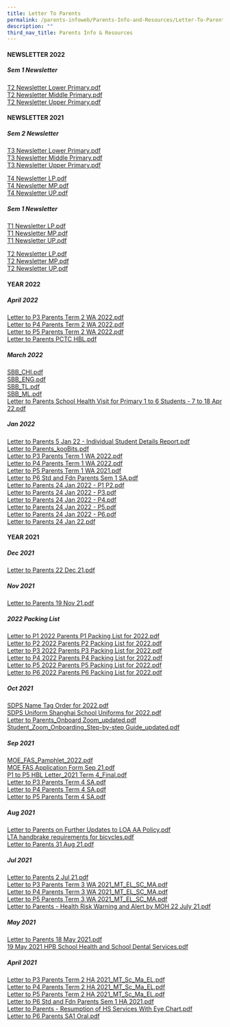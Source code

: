 ```yaml
---
title: Letter To Parents
permalink: /parents-infoweb/Parents-Info-and-Resources/Letter-To-Parents
description: ""
third_nav_title: Parents Info & Resources
---
```

#### NEWSLETTER 2022

  

##### Sem 1 Newsletter

[T2 Newsletter Lower Primary.pdf](/files/T2%20Newsletter%20Lower%20Primary.pdf)<br>
[T2 Newsletter Middle Primary.pdf](/files/T2%20Newsletter%20Middle%20Primary.pdf)<br>
[T2 Newsletter Upper Primary.pdf](/files/T2%20Newsletter%20Upper%20Primary.pdf)

#### NEWSLETTER 2021

##### Sem 2 Newsletter

[T3 Newsletter Lower Primary.pdf](/files/T3%20Newsletter%20Lower%20Primary.pdf)<br>
[T3 Newsletter Middle Primary.pdf](/files/T3%20Newsletter%20Middle%20Primary.pdf)<br>
[T3 Newsletter Upper Primary.pdf](/files/T3%20Newsletter%20Upper%20Primary.pdf)

[T4 Newsletter LP.pdf](/files/T4%20Newsletter%20LP.pdf)<br>
[T4 Newsletter MP.pdf](/files/T4%20Newsletter%20MP.pdf)<br>
[T4 Newsletter UP.pdf](/files/T4%20Newsletter%20UP.pdf)

##### Sem 1 Newsletter

[T1 Newsletter LP.pdf](/files/T1%20Newsletter%20LP%20(1).pdf)<br>
[T1 Newsletter MP.pdf](/files/T1%20Newsletter%20MP%20(1).pdf)<br>
[T1 Newsletter UP.pdf](/files/T1%20Newsletter%20UP%20(1).pdf)


[T2 Newsletter LP.pdf](/files/T2%20Newsletter%20LP.pdf)<br>
[T2 Newsletter MP.pdf](/files/T2%20Newsletter%20MP.pdf)<br>
[T2 Newsletter UP.pdf](/files/T2%20Newsletter%20UP.pdf)

#### YEAR 2022

##### April 2022

[Letter to P3 Parents Term 2 WA 2022.pdf](/files/Letter%20to%20P3%20Parents%20Term%202%20WA%202022.pdf)<br>
[Letter to P4 Parents Term 2 WA 2022.pdf](/files/Letter%20to%20P4%20Parents%20Term%202%20WA%202022.pdf)<br>
[Letter to P5 Parents Term 2 WA 2022.pdf](/files/Letter%20to%20P5%20Parents%20Term%202%20WA%202022.pdf)<br>
[Letter to Parents PCTC HBL.pdf](/files/Letter%20to%20Parents%20PCTC%20%20HBL.pdf)


##### March 2022

[SBB_CHI.pdf](/files/SBB_CHI.pdf)<br>
[SBB_ENG.pdf](/files/SBB_ENG.pdf)<BR>
[SBB_TL.pdf](/files/SBB_TL.pdf)<br>
[SBB_ML.pdf](/files/SBB_ML.pdf)<br>
[Letter to Parents School Health Visit for Primary 1 to 6 Students - 7 to 18 Apr 22.pdf](/files/Letter%20to%20Parents%20School%20Health%20Visit%20for%20Primary%201%20to%206%20Students%20-%207%20to%2018%20Apr%2022.pdf)

##### Jan 2022

[Letter to Parents 5 Jan 22 - Individual Student Details Report.pdf](/files/Letter%20to%20Parents%205%20Jan%2022%20-%20Individual%20Student%20Details%20Report.pdf)<br>
[Letter to Parents_kooBits.pdf](/files/Letter%20to%20Parents_kooBits.pdf)<br>
[Letter to P3 Parents Term 1 WA 2022.pdf](/files/Letter%20to%20P3%20Parents%20Term%201%20WA%202022.pdf)<br>
[Letter to P4 Parents Term 1 WA 2022.pdf](/files/Letter%20to%20P4%20Parents%20Term%201%20WA%202022.pdf)<br>
[Letter to P5 Parents Term 1 WA 2021.pdf](/files/Letter%20to%20P5%20Parents%20Term%201%20WA%202021.pdf)<br>
[Letter to P6 Std and Fdn Parents Sem 1 SA.pdf](/files/Letter%20to%20P6%20Std%20and%20Fdn%20Parents%20Sem%201%20SA.pdf)<br>
[Letter to Parents 24 Jan 2022 - P1  P2.pdf](/files/Letter%20to%20Parents%2024%20Jan%202022%20-%20P1%20%20P2.pdf)<br>
[Letter to Parents 24 Jan 2022 - P3.pdf](/files/Letter%20to%20Parents%2024%20Jan%202022%20-%20P3.pdf)<br>
[Letter to Parents 24 Jan 2022 - P4.pdf](/files/Letter%20to%20Parents%2024%20Jan%202022%20-%20P4.pdf)<br>
[Letter to Parents 24 Jan 2022 - P5.pdf](/files/Letter%20to%20Parents%2024%20Jan%202022%20-%20P5.pdf)<br>
[Letter to Parents 24 Jan 2022 - P6.pdf](/files/Letter%20to%20Parents%2024%20Jan%202022%20-%20P6.pdf)<br>
[Letter to Parents 24 Jan 22.pdf](/files/Letter%20to%20Parents%2024%20Jan%2022.pdf)

#### YEAR 2021

##### Dec 2021

[Letter to Parents 22 Dec 21.pdf](/files/Letter%20to%20Parents%2022%20Dec%2021.pdf)

##### Nov 2021

[Letter to Parents 19 Nov 21.pdf](/files/Letter%20to%20Parents%2019%20Nov%2021.pdf)

##### 2022 Packing List

[Letter to P1 2022 Parents P1 Packing List for 2022.pdf](/files/Letter%20to%20P1%202022%20Parents%20P1%20Packing%20List%20for%202022.pdf)<br>
[Letter to P2 2022 Parents P2 Packing List for 2022.pdf](/files/Letter%20to%20P2%202022%20Parents%20P2%20Packing%20List%20for%202022.pdf)<br>
[Letter to P3 2022 Parents P3 Packing List for 2022.pdf](/files/Letter%20to%20P3%202022%20Parents%20P3%20Packing%20List%20for%202022.pdf)<br>
[Letter to P4 2022 Parents P4 Packing List for 2022.pdf](/files/Letter%20to%20P4%202022%20Parents%20P4%20Packing%20List%20for%202022.pdf)<br>
[Letter to P5 2022 Parents P5 Packing List for 2022.pdf](/files/Letter%20to%20P5%202022%20Parents%20P5%20Packing%20List%20for%202022.pdf)<br>
[Letter to P6 2022 Parents P6 Packing List for 2022.pdf](/files/Letter%20to%20P6%202022%20Parents%20P6%20Packing%20List%20for%202022.pdf)

##### Oct 2021

[SDPS Name Tag Order for 2022.pdf](/files/SDPS%20Name%20Tag%20Order%20for%202022.pdf)<br>
[SDPS Uniform Shanghai School Uniforms for 2022.pdf](/files/SDPS%20Uniform%20Shanghai%20School%20Uniforms%20for%202022.pdf)<br>
[Letter to Parents_Onboard Zoom_updated.pdf](/files/Letter%20to%20Parents_Onboard%20Zoom_updated.pdf)<br>
[Student_Zoom_Onboarding_Step-by-step Guide_updated.pdf](/files/Student_Zoom_Onboarding_Step-by-step%20Guide_updated.pdf)

##### Sep 2021

[MOE_FAS_Pamphlet_2022.pdf](/files/MOE_FAS_Pamphlet_2022.pdf)<br>
[MOE FAS Application Form Sep 21.pdf](/files/MOE%20FAS%20Application%20Form%20Sep%2021.pdf)<br>
[P1 to P5 HBL Letter_2021 Term 4_Final.pdf](/files/P1%20to%20P5%20HBL%20Letter_2021%20Term%204_Final.pdf)<br>
[Letter to P3 Parents  Term 4 SA.pdf](/files/Letter%20to%20P3%20Parents%20%20Term%204%20SA.pdf)<br>
[Letter to P4 Parents Term 4 SA.pdf](/files/Letter%20to%20P4%20Parents%20Term%204%20SA.pdf)<br>
[Letter to P5 Parents Term 4 SA.pdf](/files/Letter%20to%20P5%20Parents%20Term%204%20SA.pdf)

##### Aug 2021

[Letter to Parents on Further Updates to LOA AA Policy.pdf](/files/Letter%20to%20Parents%20on%20Further%20Updates%20to%20LOA%20AA%20Policy.pdf)<br>
[LTA handbrake requirements for bicycles.pdf](/files/LTA%20handbrake%20requirements%20for%20bicycles.pdf)<br>
[Letter to Parents 31 Aug 21.pdf](/files/Letter%20to%20Parents%2031%20Aug%2021.pdf)

##### Jul 2021

[Letter to Parents 2 Jul 21.pdf](/files/Letter%20to%20Parents%202%20Jul%2021.pdf)<br>
[Letter to P3 Parents Term 3 WA 2021_MT_EL_SC_MA.pdf](/files/Letter%20to%20P3%20Parents%20Term%203%20WA%202021_MT_EL_SC_MA.pdf)<br>
[Letter to P4 Parents Term 3 WA 2021_MT_EL_SC_MA.pdf](/files/Letter%20to%20P4%20Parents%20Term%203%20WA%202021_MT_EL_SC_MA.pdf)<br>
[Letter to P5 Parents Term 3 WA 2021_MT_EL_SC_MA.pdf](/files/Letter%20to%20P5%20Parents%20Term%203%20WA%202021_MT_EL_SC_MA.pdf)<br>
[Letter to Parents - Health Risk Warning and Alert by MOH 22 July 21.pdf](/files/Letter%20to%20Parents%20-%20Health%20Risk%20Warning%20and%20Alert%20by%20MOH%2022%20July%2021.pdf)

##### May 2021

[Letter to Parents 18 May 2021.pdf](/files/Letter%20to%20Parents%2018%20May%202021.pdf)<br>
[19 May 2021 HPB School Health and School Dental Services.pdf](/files/19%20May%202021%20HPB%20School%20Health%20and%20School%20Dental%20Services.pdf)

##### April 2021

[Letter to P3 Parents Term 2 HA 2021_MT_Sc_Ma_EL.pdf](/files/Letter%20to%20P3%20Parents%20Term%202%20HA%202021_MT_Sc_Ma_EL.pdf)<br>
[Letter to P4 Parents Term 2 HA 2021_MT_Sc_Ma_EL.pdf](/files/Letter%20to%20P4%20Parents%20Term%202%20HA%202021_MT_Sc_Ma_EL.pdf)<br>
[Letter to P5 Parents Term 2 HA 2021_MT_Sc_Ma_EL.pdf](/files/Letter%20to%20P5%20Parents%20Term%202%20HA%202021_MT_Sc_Ma_EL.pdf)<br>
[Letter to P6 Std and Fdn Parents Sem 1 HA 2021.pdf](/files/Letter%20to%20P6%20Std%20and%20Fdn%20Parents%20Sem%201%20HA%202021.pdf)<br>
[Letter to Parents - Resumption of HS Services With Eye Chart.pdf](/files/Letter%20to%20Parents%20-%20Resumption%20of%20HS%20Services%20With%20Eye%20Chart.pdf)<br>
[Letter to P6 Parents SA1 Oral.pdf](/files/Letter%20to%20P6%20Parents%20SA1%20Oral.pdf)